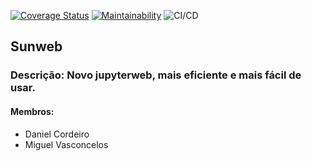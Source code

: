 [![Coverage Status](https://coveralls.io/repos/github/vascmig/aula-rails-2022/badge.svg?branch=main)](https://coveralls.io/github/vascmig/aula-rails-2022?branch=main)
[![Maintainability](https://api.codeclimate.com/v1/badges/8c9adc69c60c03699a57/maintainability)](https://codeclimate.com/github/vascmig/aula-rails-2022/maintainability)
![CI/CD](https://github.com/vascmig/aula-rails-2022/.github/workflows/ci.yml/badge.svg)

## Sunweb


### Descrição: Novo jupyterweb, mais eficiente e mais fácil de usar.


#### Membros:
- Daniel Cordeiro
- Miguel Vasconcelos
